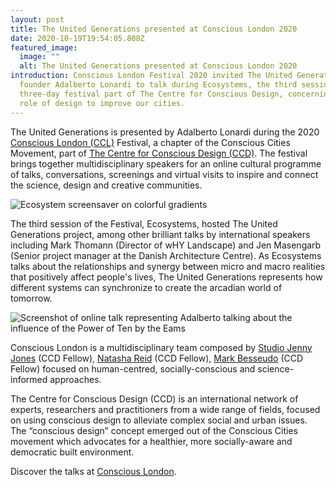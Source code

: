 ```yaml
---
layout: post
title: The United Generations presented at Conscious London 2020
date: 2020-10-19T19:54:05.808Z
featured_image:
  image: ""
  alt: The United Generations presented at Conscious London 2020
introduction: Conscious London Festival 2020 invited The United Generations'
  founder Adalberto Lonardi to talk during Ecosystems, the third session of the
  three-day festival part of The Centre for Conscious Design, concerning the
  role of design to improve our cities.
---
```

The United Generations is presented by Adalberto Lonardi during the 2020 [Conscious London (CCL)](https://theccd.org/domain/conscious-london/) Festival, a chapter of the Conscious Cities Movement, part of [The Centre for Conscious Design (CCD)](https://theccd.org/). The festival brings together multidisciplinary speakers for an online cultural programme of talks, conversations, screenings and virtual visits to inspire and connect the science, design and creative communities. 

![Ecosystem screensaver on colorful gradients](/assets/uploads/ecosystems.jpg "Conscious London - Ecosystems, third session of three day festival")

The third session of the Festival, Ecosystems, hosted The United Generations project, among other brilliant talks by international speakers including Mark Thomann (Director of wHY Landscape) and Jen Masengarb (Senior project manager at the Danish Architecture Centre). As Ecosystems talks about the relationships and synergy between micro and macro realities that positively affect people's lives, The United Generations represents how different systems can synchronize to create the arcadian world of tomorrow.

![Screenshot of online talk representing Adalberto talking about the influence of the Power of Ten by the Eams](/assets/uploads/consicous_talk.jpeg "Conscious London - Adalberto presenting the United Generations ")

Conscious London is a multidisciplinary team composed by [Studio Jenny Jones](https://studiojennyjones.com/) (CCD Fellow), [Natasha Reid](https://www.matterspacesoul.com/) (CCD Fellow), [Mark Besseudo](https://markbessoudo.com/hi/) (CCD Fellow) focused on human-centred, socially-conscious and science-informed approaches.

The Centre for Conscious Design (CCD) is an international network of experts, researchers and practitioners from a wide range of fields, focused on using conscious design to alleviate complex social and urban issues. The “conscious design” concept emerged out of the Conscious Cities movement which advocates for a healthier, more socially-aware and democratic built environment.

Discover the talks at [Conscious London](https://www.youtube.com/channel/UC-Bbwz5OiTCqCCmIH9RQxwA).